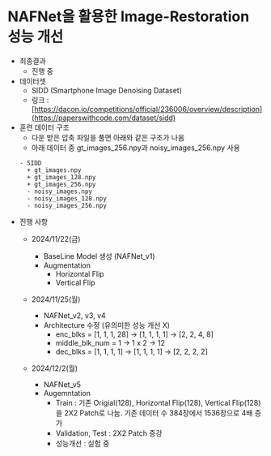 ﻿# NAFNet을 활용한 Image-Restoration 성능 개선
* 최종결과
  - 진행 중 
* 데이터셋
  - SIDD (Smartphone Image Denoising Dataset)
  - 링크 : [https://dacon.io/competitions/official/236006/overview/description](https://paperswithcode.com/dataset/sidd)
* 훈련 데이터 구조
  - 다운 받은 압축 파일을 풀면 아래와 같은 구조가 나옴
  - 아래 데이터 중 gt_images_256.npy과 noisy_images_256.npy 사용
  ```
  - SIDD
    + gt_images.npy
    + gt_images_128.npy
    + gt_images_256.npy
    - noisy_images.npy
    - noisy_images_128.npy
    - noisy_images_256.npy
  ```
* 진행 사항
  - 2024/11/22(금)
    - BaseLine Model 생성 (NAFNet_v1)
    - Augmentation
      * Horizontal Flip
      * Vertical Flip
        
  - 2024/11/25(월)
    - NAFNet_v2, v3, v4
    - Architecture 수정 (유의미한 성능 개선 X)
      - enc_blks = [1, 1, 1, 28] -> [1, 1, 1, 1] -> [2, 2, 4, 8] 
      - middle_blk_num = 1       -> 1 x 2        -> 12
      - dec_blks = [1, 1, 1, 1] ->  [1, 1, 1, 1] -> [2, 2, 2, 2]
        
  - 2024/12/2(월)
    - NAFNet_v5
    - Augemntation
        - Train : 기존 Origial(128), Horizontal Flip(128), Vertical Flip(128)을 2X2 Patch로 나눔. 기존 데이터 수 384장에서 1536장으로 4배 증가
        - Validation, Test : 2X2 Patch 증강
        - 성능개선 : 실험 중
